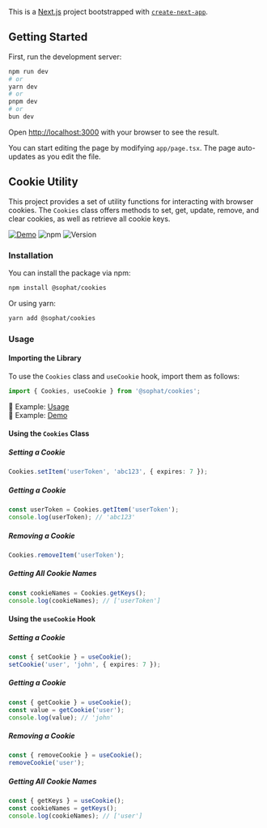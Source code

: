 This is a [Next.js](https://nextjs.org) project bootstrapped with [`create-next-app`](https://nextjs.org/docs/app/api-reference/cli/create-next-app).

## Getting Started

First, run the development server:

```bash
npm run dev
# or
yarn dev
# or
pnpm dev
# or
bun dev
```

Open [http://localhost:3000](http://localhost:3000) with your browser to see the result.

You can start editing the page by modifying `app/page.tsx`. The page auto-updates as you edit the file.

## Cookie Utility

This project provides a set of utility functions for interacting with browser cookies. The `Cookies` class offers methods to set, get, update, remove, and clear cookies, as well as retrieve all cookie keys.

[![Demo](https://img.shields.io/github/deployments/pphatdev/cookies/github-pages?logo=github&label=Demo)](https://pphatdev.github.io/cookies)
![npm](https://img.shields.io/npm/dm/%40sophat%2Fcookies?style=flat&logo=npm&logoSize=auto&label=Download)
![Version](https://img.shields.io/github/package-json/v/pphatdev/cookies?style=flat&logo=npm&label=Version)

### Installation

You can install the package via npm:

```bash
npm install @sophat/cookies
```

Or using yarn:

```bash
yarn add @sophat/cookies
```

### Usage

#### Importing the Library

To use the `Cookies` class and `useCookie` hook, import them as follows:

```typescript
import { Cookies, useCookie } from '@sophat/cookies';
```
📂 Example: [Usage](https://github.com/pphatdev/cookies/blob/master/src/app/page.tsx) 
<br/>
🚀 Example: [Demo](https://pphatdev.github.io/cookies/) 

#### Using the `Cookies` Class

##### Setting a Cookie

```typescript
Cookies.setItem('userToken', 'abc123', { expires: 7 });
```

##### Getting a Cookie

```typescript
const userToken = Cookies.getItem('userToken');
console.log(userToken); // 'abc123'
```

##### Removing a Cookie

```typescript
Cookies.removeItem('userToken');
```

##### Getting All Cookie Names

```typescript
const cookieNames = Cookies.getKeys();
console.log(cookieNames); // ['userToken']
```

#### Using the `useCookie` Hook

##### Setting a Cookie

```typescript
const { setCookie } = useCookie();
setCookie('user', 'john', { expires: 7 });
```

##### Getting a Cookie

```typescript
const { getCookie } = useCookie();
const value = getCookie('user');
console.log(value); // 'john'
```

##### Removing a Cookie

```typescript
const { removeCookie } = useCookie();
removeCookie('user');
```

##### Getting All Cookie Names

```typescript
const { getKeys } = useCookie();
const cookieNames = getKeys();
console.log(cookieNames); // ['user']
```

